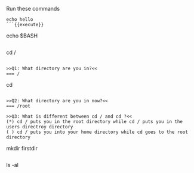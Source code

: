 Run these commands
```
echo hello
```{{execute}}

```
echo $BASH
```{{execute}}

```
cd /
```{{execute}}

>>Q1: What directory are you in?<<
=== /

```
cd 
```{{execute}}

>>Q2: What directory are you in now?<<
=== /root

>>Q3: What is different between cd / and cd ?<<
(*) cd / puts you in the root directory while cd / puts you in the users directroy directory
( ) cd / puts you into your home directory while cd goes to the root directory

```
mkdir firstdir
```{{execute}}

```
ls -al
```{{execute}}